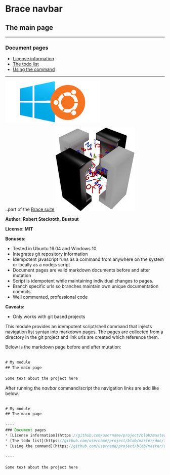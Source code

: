 # Brace navbar 
## The main page

----
### Document pages
* [License information](https://github.com/restarian/markdown_mutate/blob/master/doc/license.md)
* [The todo list](https://github.com/restarian/markdown_mutate/blob/master/doc/todo.md)
* [Using the command](https://github.com/restarian/markdown_mutate/blob/master/doc/usage.md)

----

[![Bash on Windows](https://raw.githubusercontent.com/restarian/restarian/master/doc/image/ubuntu_windows_logo.png)](https://github.com/Microsoft/BashOnWindows)

..part of the [Brace suite](https://github.com/restarian/restarian/blob/master/brace/README.md)
![Brace](https://raw.githubusercontent.com/restarian/restarian/master/brace/doc/image/brace_logo_small.png)

**Author: Robert Steckroth, Bustout**

**License: MIT**

**Bonuses:**
* Tested in Ubuntu 16.04 and Windows 10
* Integrates git repository information
* Idempotent javascript runs as a command from anywhere on the system or locally as a nodejs script 
* Document pages are valid markdown documents before and after mutation 
* Script is idempotent while maintaining individual changes to pages.
* Branch specific urls so branches maintain own unique documentation commits
* Well commented, professional code

**Caveats:**
  * Only works with git based projects

This module provides an idempotent script/shell command that injects navigation list syntax into markdown pages. The pages are collected from a directory in the git project and link urls are created which reference them.

Below is the markdown page before and after mutation:

```javascript

# My module
## The main page

Some text about the project here
```
After running the *navbar* command/script the navigation links are add like below.

```javascript

# My module
## The main page

----
### Document pages
* [License information](https://github.com/username/project/blob/master/doc/license.md)
* [The todo list](https://github.com/username/project/blob/master/doc/todo.md)
* [Using the command](https://github.com/username/project/blob/master/doc/usage.md)

----

Some text about the project here
```


